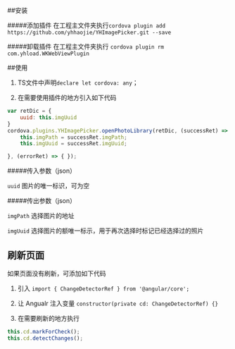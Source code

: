 
##安装

#####添加插件
在工程主文件夹执行`cordova plugin add https://github.com/yhhaojie/YHImagePicker.git --save`

#####卸载插件
在工程主文件夹执行 `cordova plugin rm com.yhload.WKWebViewPlugin`

##使用


1. TS文件中声明`declare let cordova: any`；

2. 在需要使用插件的地方引入如下代码

```javascript
var retDic = {
	uuid: this.imgUuid
}
cordova.plugins.YHImagePicker.openPhotoLibrary(retDic, (successRet) => {
	this.imgPath = successRet.imgPath;
	this.imgUuid = successRet.imgUuid;

}, (errorRet) => { });

```

#####传入参数（json）

`uuid` 图片的唯一标识，可为空

#####传出参数（json）

`imgPath` 选择图片的地址

`imgUuid` 选择图片的额唯一标示，用于再次选择时标记已经选择过的照片

## 刷新页面

如果页面没有刷新，可添加如下代码

1. 引入 `import { ChangeDetectorRef } from '@angular/core';`

2. 让 Angualr 注入变量 `constructor(private cd: ChangeDetectorRef) {}`

3. 在需要刷新的地方执行

```javascript
this.cd.markForCheck();
this.cd.detectChanges();
```
